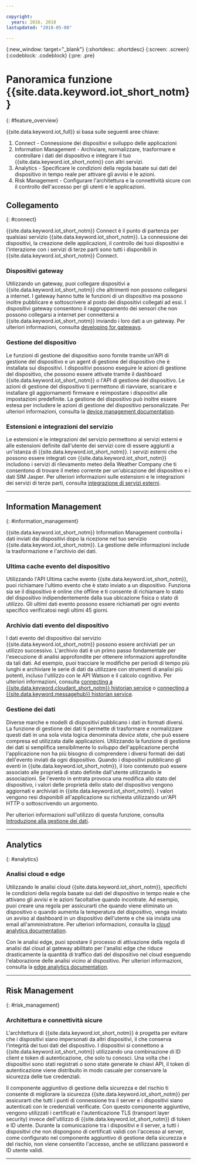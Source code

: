 ```yaml
---

copyright:
  years: 2016, 2018
lastupdated: "2018-05-08"

---
```


{:new_window: target="\_blank"}
{:shortdesc: .shortdesc}
{:screen: .screen}
{:codeblock: .codeblock}
{:pre: .pre}

# Panoramica funzione {{site.data.keyword.iot_short_notm}}
{: #feature_overview}

{{site.data.keyword.iot_full}} si basa sulle seguenti aree chiave:

  1. Connect - Connessione dei dispositivi e sviluppo delle applicazioni
  2. Information Management - Archiviare, normalizzare, trasformare e controllare i dati del dispositivo e integrare il tuo {{site.data.keyword.iot_short_notm}} con altri servizi.
  3. Analytics - Specificare le condizioni della regola basate sui dati del dispositivo in tempo reale per attivare gli avvisi e le azioni.
  4. Risk Management - Configurare l'architettura e la connettività sicure con il controllo dell'accesso per gli utenti e le applicazioni.

## Collegamento
{: #connect}

{{site.data.keyword.iot_short_notm}} Connect è il punto di partenza per qualsiasi servizio {{site.data.keyword.iot_short_notm}}. La connessione dei dispositivi, la creazione delle applicazioni, il controllo dei tuoi dispositivi e l'interazione con i servizi di terze parti sono tutti i disponibili in {{site.data.keyword.iot_short_notm}} Connect.

### Dispositivi gateway

Utilizzando un gateway, puoi collegare dispositivi a {{site.data.keyword.iot_short_notm}} che altrimenti non possono collegarsi a internet. I gateway hanno tutte le funzioni di un dispositivo ma possono inoltre pubblicare e sottoscrivere al posto dei dispositivi collegati ad essi. I dispositivi gateway consentono il raggruppamento dei sensori che non possono collegarsi a internet per connettersi a {{site.data.keyword.iot_short_notm}} inviando i loro dati a un gateway. Per ulteriori informazioni, consulta [developing for gateways](https://console.ng.bluemix.net/docs/services/IoT/gateways/gw_dev_index.html).

### Gestione del dispositivo

Le funzioni di gestione del dispositivo sono fornite tramite un'API di gestione del dispositivo e un agent di gestione del dispositivo che è installata sui dispositivi. I dispositivi possono eseguire le azioni di gestione del dispositivo, che possono essere attivate tramite il dashboard {{site.data.keyword.iot_short_notm}} o l'API di gestione del dispositivo. Le azioni di gestione del dispositivo ti permettono di riavviare, scaricare e installare gli aggiornamenti firmware e reimpostare i dispositivi alle impostazioni predefinite. La gestione del dispositivo può inoltre essere estesa per includere le azioni di gestione del dispositivo personalizzate. Per ulteriori informazioni, consulta la [device management documentation](https://console.ng.bluemix.net/docs/services/IoT/devices/device_mgmt/index.html).

### Estensioni e integrazioni del servizio

Le estensioni e le integrazioni del servizio permettono ai servizi esterni e alle estensioni definite dall'utente dei servizi core di essere aggiunti a un'istanza di {{site.data.keyword.iot_short_notm}}. I servizi esterni che possono essere integrati con {{site.data.keyword.iot_short_notm}} includono i servizi di rilevamento meteo della Weather Company che ti consentono di trovare il meteo corrente per un'ubicazione del dispositivo e i dati SIM Jasper. Per ulteriori informazioni sulle estensioni e le integrazioni dei servizi di terze parti, consulta [integrazione di servizi esterni](https://console.ng.bluemix.net/docs/services/IoT/reference/extensions/index.html).

---

## Information Management
{: #information_management}

{{site.data.keyword.iot_short_notm}} Information Management controlla i dati inviati dai dispositivi dopo la ricezione nel tuo servizio {{site.data.keyword.iot_short_notm}}. La gestione delle informazioni include la trasformazione e l'archivio dei dati.

### Ultima cache evento del dispositivo

Utilizzando l'API Ultima cache evento {{site.data.keyword.iot_short_notm}}, puoi richiamare l'ultimo evento che è stato inviato a un dispositivo. Funziona sia se il dispositivo è online che offline e ti consente di richiamare lo stato del dispositivo indipendentemente dalla sua ubicazione fisica o stato di utilizzo. Gli ultimi dati evento possono essere richiamati per ogni evento specifico verificatosi negli ultimi 45 giorni.

### Archivio dati evento del dispositivo

I dati evento del dispositivo dal servizio {{site.data.keyword.iot_short_notm}} possono essere archiviati per un utilizzo successivo. L'archivio dati è un primo passo fondamentale per l'esecuzione di analisi approfondite per ottenere informazioni approfondite da tali dati.  Ad esempio, puoi tracciare le modifiche per periodi di tempo più lunghi e archiviare le serie di dati da utilizzare con strumenti di analisi più potenti, incluso l'utilizzo con le API Watson e il calcolo cognitivo. Per ulteriori informazioni, consulta [connecting a {{site.data.keyword.cloudant_short_notm}} historian service](https://console.ng.bluemix.net/docs/services/IoT/cloudant_connector.html) o [connecting a {{site.data.keyword.messagehub}} historian service](https://console.ng.bluemix.net/docs/services/IoT/message_hub.html).

### Gestione dei dati

Diverse marche e modelli di dispositivi pubblicano i dati in formati diversi. La funzione di gestione dei dati ti permette di trasformare e normalizzare questi dati in una sola vista logica denominata *device state*, che può essere compresa ed utilizzata dalle applicazioni. Utilizzando la funzione di gestione dei dati si semplifica sensibilmente lo sviluppo dell'applicazione perché l'applicazione non ha più bisogno di comprendere i diversi formati dei dati dell'evento inviati da ogni dispositivo. Quando i dispositivi pubblicano gli eventi in {{site.data.keyword.iot_short_notm}}, il loro contenuto può essere associato alle proprietà di stato definite dall'utente utilizzando le associazioni. Se l'evento in entrata provoca una modifica allo stato del dispositivo, i valori delle proprietà dello stato del dispositivo vengono aggiornati e archiviati in {{site.data.keyword.iot_short_notm}}. I valori vengono resi disponibili all'applicazione su richiesta utilizzando un'API HTTP o sottoscrivendo un argomento.

Per ulteriori informazioni sull'utilizzo di questa funzione, consulta [Introduzione alla gestione dei dati](GA_information_management/ga_im_device_twin.html).

---

## Analytics
{: #analytics}

### Analisi cloud e edge

Utilizzando le analisi cloud {{site.data.keyword.iot_short_notm}}, specifichi le condizioni della regola basate sui dati del dispositivo in tempo reale e che attivano gli avvisi e le azioni facoltative quando incontrate. Ad esempio, puoi creare una regola per assicurarti che quando viene eliminato un dispositivo o quando aumenta la temperatura del dispositivo, venga inviato un avviso al dashboard in un dispositivo dell'utente e che sia inviata una email all'amministratore. Per ulteriori informazioni, consulta la [cloud analytics documentation](https://console.ng.bluemix.net/docs/services/IoT/cloud_analytics.html).

Con le analisi edge, puoi spostare il processo di attivazione della regola di analisi dal cloud al gateway abilitato per l'analisi edge che riduce drasticamente la quantità di traffico dati del dispositivo nel cloud eseguendo l'elaborazione delle analisi vicino al dispositivo. Per ulteriori informazioni, consulta la [edge analytics documentation](https://console.ng.bluemix.net/docs/services/IoT/edge_analytics.html).

---

## Risk Management
{: #risk_management}

### Architettura e connettività sicure

L'architettura di {{site.data.keyword.iot_short_notm}} è progetta per evitare che i dispositivi siano impersonati da altri dispositivi, il che conserva l'integrità dei tuoi dati del dispositivo. I dispositivi si connettono a {{site.data.keyword.iot_short_notm}} utilizzando una combinazione di ID client e token di autenticazione, che solo tu conosci. Una volta che i dispositivi sono stati registrati o sono state generate le chiavi API, il token di autenticazione viene distribuito in modo casuale per conservare la sicurezza delle tue credenziali.

Il componente aggiuntivo di gestione della sicurezza e del rischio ti consente di migliorare la sicurezza {{site.data.keyword.iot_short_notm}} per assicurarti che tutti i punti di connessione tra il server e i dispositivi siano autenticati con le credenziali verificate. Con questo componente aggiuntivo, vengono utilizzati i certificati e l'autenticazione TLS (transport layer security) invece dell'utilizzo di {{site.data.keyword.iot_short_notm}} di token e ID utente. Durante la comunicazione tra i dispositivi e il server, a tutti i dispositivi che non dispongono di certificati validi con l'accesso al server, come configurato nel componente aggiuntivo di gestione della sicurezza e del rischio, non viene consentito l'accesso, anche se utilizzano password e ID utente validi.

---
